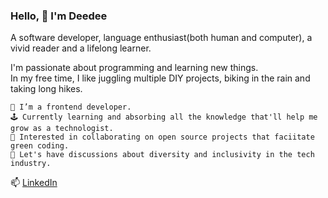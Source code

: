 ### Hello, 👋 I'm Deedee

A software developer, language enthusiast(both human and computer), a vivid reader and a lifelong learner.

I'm passionate about programming and learning new things.<br>
In my free time, I like juggling multiple DIY projects, biking in the rain and taking long hikes.

    🔭 I’m a frontend developer.
    🕹 Currently learning and absorbing all the knowledge that'll help me grow as a technologist.
    🌱 Interested in collaborating on open source projects that faciitate green coding.
    💬 Let's have discussions about diversity and inclusivity in the tech industry.
   
   📫 [LinkedIn](https://www.linkedin.com/in/namale20/)
   
<!--
**Dee-glitch/dee-glitch** is a ✨ _special_ ✨ repository because its `README.md` (this file) appears on your GitHub profile.

Here are some ideas to get you started:

- 🔭 I’m currently working on ...
- 🌱 I’m currently learning ...
- 👯 I’m looking to collaborate on ...
- 🤔 I’m looking for help with ...
- 💬 Ask me about ...
- 📫 How to reach me: ...
- 😄 Pronouns: ...
- ⚡ Fun fact: ...
-->
